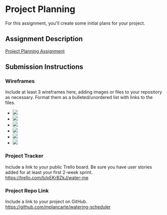# Project Planning
For this assignment, you'll create some initial plans for your project.

## Assignment Description
[Project Planning Assignment](https://education.launchcode.org/liftoff/modules/assignments/project-planning)

## Submission Instructions

### Wireframes

Include at least 3 wireframes here, adding images or files to your repository as necessary. Format them as a bulleted/unordered list with links to the files.
* ![](github.com/mplancarte/liftoff-assignments/blob/master/images/home.png)
* ![](https://github.com/mplancarte/liftoff-assignments/blob/master/images/add-custom-plant.png)
* ![](github.com/mplancarte/liftoff-assignments/blob/master/images/view-my-plants.png)
* ![](https://github.com/mplancarte/liftoff-assignments/blob/master/images/create-schedule.png)
* ![](https://github.com/mplancarte/liftoff-assignments/blob/master/images/login.png)
* ![](https://github.com/mplancarte/liftoff-assignments/blob/master/images/register.png)


### Project Tracker

Include a link to your public Trello board. Be sure you have user stories added for at least your first 2-week sprint.
https://trello.com/b/pEKrBZkJ/water-me

### Project Repo Link

Include a link to your project on GitHub.
https://github.com/mplancarte/watering-scheduler
